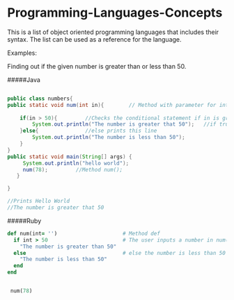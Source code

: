 # Programming-Languages-Concepts
This is a list of object oriented  programming languages that includes their syntax. The list can be used as a reference for the language.


Examples:

Finding out if the given number is greater than or less than 50.

#####Java
```java

public class numbers{
public static void num(int in){        // Method with parameter for integer
	    
    if(in > 50){         //Checks the conditional statement if in is greater than 50
        System.out.println("The number is greater that 50");   //if true prints this line
    }else{               //else prints this line
        System.out.println("The number is less than 50");
    }
}
public static void main(String[] args) {
     System.out.println("hello world");
     num(78);         //Method num(); 
   }

}

//Prints Hello World
//The number is greater that 50

```


#####Ruby
```ruby
def num(int= '')                     # Method def 
  if int > 50                        # The user inputs a number in num() it checks if the number is greater than 50
    "The number is greater than 50"
  else                               # else the number is less than 50 
    "The number is less than 50"
  end
end


 num(78)

```


